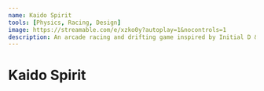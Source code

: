 ```yaml
---
name: Kaido Spirit
tools: [Physics, Racing, Design]
image: https://streamable.com/e/xzko0y?autoplay=1&nocontrols=1
description: An arcade racing and drifting game inspired by Initial D & Wangan Midnight.
---
```


# Kaido Spirit

